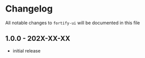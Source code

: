 # Changelog

All notable changes to `fortify-ui` will be documented in this file

## 1.0.0 - 202X-XX-XX

- initial release

